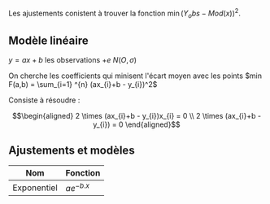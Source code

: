 Les ajustements conistent à trouver la fonction $\min (Y_obs - Mod(x))^2$.

## Modèle linéaire

$y = ax + b$ les observations $+ e ~ N(O, \sigma )$

On cherche les coefficients qui minisent l'écart moyen avec les points $min F(a,b) = \sum_{i=1} ^{n} (ax_{i}+b - y_{i})^2$

Consiste à résoudre :

$$\begin{aligned}
    2 \times (ax_{i}+b - y_{i})x_{i} = 0 \\ 
    2 \times (ax_{i}+b - y_{i}) = 0
\end{aligned}$$

## Ajustements et modèles

Nom	 		| Fonction 
------------|---
Exponentiel	| ${ae}^{- b.x}$


